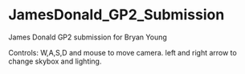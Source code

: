 # JamesDonald_GP2_Submission
James Donald GP2 submission for Bryan Young

Controls:
W,A,S,D and mouse to move camera.
left and right arrow to change skybox and lighting.
